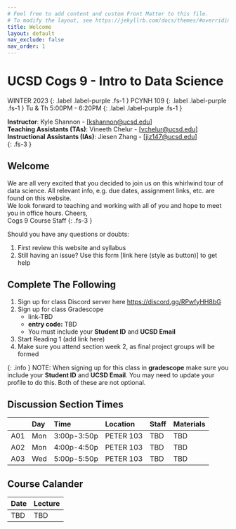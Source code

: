 ```yaml
---
# Feel free to add content and custom Front Matter to this file.
# To modify the layout, see https://jekyllrb.com/docs/themes/#overriding-theme-defaults
title: Welcome
layout: default
nav_exclude: false
nav_order: 1
---
```


# UCSD Cogs 9 - Intro to Data Science

WINTER 2023
{: .label .label-purple .fs-1 }
PCYNH 109
{: .label .label-purple .fs-1 }
Tu & Th 5:00PM - 6:20PM
{: .label .label-purple .fs-1 }

**Instructor**: Kyle Shannon - [[kshannon@ucsd.edu]](mailto:kshannon@ucsd.edu)  
**Teaching Assistants (TAs)**: Vineeth Chelur - [[vchelur@ucsd.edu]](mailto:vchelur@ucsd.edu)  
**Instructional Assistants (IAs)**: Jiesen Zhang - [[jiz147@ucsd.edu]](mailto:jiz147@ucsd.edu)  
{: .fs-3 }

## Welcome

We are all very excited that you decided to join us on this whirlwind tour of data science. All relevant info, e.g. due dates, assignment links, etc. are found on this website.  
We look forward to teaching and working with all of you and hope to meet you in office hours.
Cheers,  
Cogs 9 Course Staff
{: .fs-3 }

Should you have any questions or doubts:
  1. First review this website and syllabus
  2. Still having an issue? Use this form [link here (style as button)] to get help


## Complete The Following

1. Sign up for class Discord server here https://discord.gg/RPwfyHH8bG
  1. Sign up for class Gradescope
     -  link-TBD
     -  **entry code:** TBD
     -  You must include your **Student ID** and **UCSD Email**
  2. Start Reading 1 (add link here)
  3. Make sure you attend section week 2, as final project groups will be formed

{: .info }
NOTE: When signing up for this class in **gradescope** make sure you include your **Student ID** and **UCSD Email**. You may need to update your profile to do this. Both of these are not optional.



## Discussion Section Times

|     | Day |  Time          | Location     | Staff             | Materials                                                       |
|:----|:----|:---------------|:-------------|:-------------------|:----------------------------------------------------------------|
| A01 | Mon | 3:00p-3:50p    | PETER 103    | TBD     | TBD |
| A02 | Mon | 4:00p-4:50p    | PETER	103   | TBD     | TBD |
| A03 | Wed | 5:00p-5:50p    | PETER	103   | TBD     | TBD |


## Course Calander

| Date     | Lecture                                      |
|:---------|:---------------------------------------------|
| TBD | TBD |
